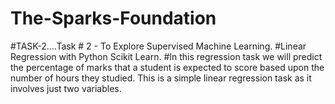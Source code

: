 # The-Sparks-Foundation
#TASK-2....Task # 2 - To Explore Supervised Machine Learning.
#Linear Regression with Python Scikit Learn.
#In this regression task we will predict the percentage of marks that a student is expected to score based upon the number of hours they studied. This is a simple linear regression task as it involves just two variables.

